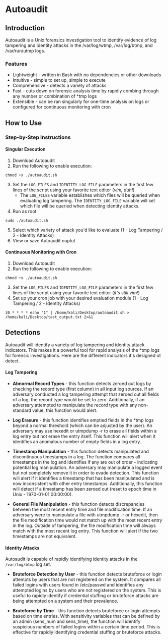 # Autoaudit

## Introduction

Autoaudit is a Unix forensics investigation tool to identify evidence of log tampering and identity attacks in the /var/log/wtmp, /var/log/btmp, and /var/run/utmp logs.

### Features

- Lightweight - written in Bash with no dependencies or other downloads
- Intuitive - simple to set up, simple to execute
- Comprehensive - detects a variety of attacks
- Fast - cuts down on forensic analysis time by rapidly combing through any number or combination of *tmp logs 
- Extensible - can be ran singularly for one-time analysis on logs or configured for continuous monitoring with cron

## How to Use

### Step-by-Step Instructions

#### Singular Execution

1. Download Autoaudit
2. Run the following to enable execution:
~~~~
chmod +x ./autoaudit.sh
~~~~
3. Set the `LOG_FILES` and `IDENTITY_LOG_FILE` parameters in the first few lines of the script using your favorite text editor (*vim, duh!*)
    - The `LOG_FILES` variable establishes which files will be queried when evaluating log tampering. The `IDENTITY_LOG_FILE` variable will set which file will be queried when detecting identity attacks.
4. Run as root
~~~~
sudo ./autoaudit.sh
~~~~
5. Select which variety of attack you'd like to evaluate (1 - Log Tampering / 2 - Identity Attacks)
6. View or save Autoaudit ouptut

#### Continuous Monitoring with Cron

1. Download Autoaudit
2. Run the following to enable execution:
~~~~
chmod +x ./autoaudit.sh
~~~~
3. Set the `LOG_FILES` and `IDENTITY_LOG_FILE` parameters in the first few lines of the script using your favorite text editor (*it's still vim!*)
4. Set up your cron job with your desired evaluation module (1 - Log Tampering / 2 - Identity Attacks)
~~~~
30 * * * * echo "1" | /home/kali/Desktop/autoaudit.sh > /home/kali/Desktop/test_output.txt 2>&1
~~~~

## Detections

Autoaudit will identify a variety of log tampering and identity attack indicators. This makes it a powerful tool for rapid analysis of the *tmp logs for forensic investigations. Here are the different indicators it's designed ot detect.

#### Log Tampering

- **Abnormal Record Types** - this function detects zeroed out logs by checking the record type (first column) in all input log sources. If an adversary conducted a log tampering attempt that zeroed out all fields of a log, the record type would be set to zero. Additionally, if an adversary attempted to manipulate the record type with any non-standard value, this function would alert.

- **Log Erasure** - this function identifies emptied fields in the *tmp logs beyond a normal threshold (which can be adjusted by the user). An adversary may use hexedit or utmpdump -r to erase all fields within a log entry but not erase the entry itself. This function will alert when it identifies an anomalous number of empty fields in a log entry.

- **Timestamp Manipulation** - this function detects manipulated and discontinuous timestamps in a log. The function compares all timestamps in the log and identifies if any are out of order - indicating potential log manipulation. An adversary may manipulate a logged event but not completely remove it in order to evade detection. This function will alert if it identifies a timestamp that has been manipulated and is now inconsistent with other entry timestamps. Additionally, this function will detect if a timestamp has been zeroed out (reset to epoch time in Unix - 1970-01-01 00:00:00). 

- **General File Manipulation** - this function detects discrepancies between the most recent entry time and file modification time. If an adversary were to manipulate a file with utmpdump -r or hexedit, then the file modification time would not match up with the most recent entry in the log. Outside of tampering, the file modification time will always match with the most recent log entry. This function will alert if the two timestamps are not equivalent.

#### Identity Attacks

Autoaudit is capable of rapidly identifying identity attacks in the `/var/log/btmp` log set.

- **Bruteforce Detection by User** - this function detects bruteforce or login attempts by users that are not registered on the system. It compares all failed logins with users found in /etc/passwd and identifies any attempted logins by users who are not registered on the system. This is useful to rapidly identify if credential stuffing or bruteforce attacks are being attempted on a system and their prevalence. 

- **Bruteforce by Time** - this function detects bruteforce or login attempts based on time entries. With sensitivity variables that can be defined by an admin (sens_num and sens_time), the function will identify suspicious numbers of failed logins within a certain time period. This is effective for rapidly identifying credential stuffing or bruteforce attacks. 





